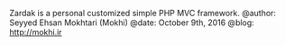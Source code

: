Zardak is a personal customized simple PHP MVC framework.
@author: Seyyed Ehsan Mokhtari (Mokhi)
@date: October 9th, 2016
@blog: http://mokhi.ir
